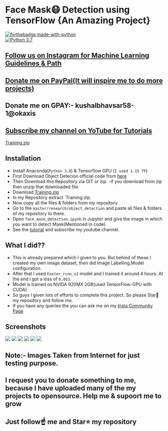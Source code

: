 # Face Mask😷 Detection using TensorFlow {An Amazing Project}

[![forthebadge made-with-python](http://ForTheBadge.com/images/badges/made-with-python.svg)](https://www.python.org/)                 
[![Python 3.7](https://img.shields.io/badge/python-3.7-blue.svg)](https://www.python.org/downloads/release/python-370/)   

## [Follow us on Instagram for Machine Learning Guidelines & Path](https://www.instagram.com/machine_learning_hub.ai/)
## [Donate me on PayPal(It will inspire me to do more projects)](https://www.paypal.me/spidy1820)
## Donate me on GPAY:- kushalbhavsar58-1@okaxis
## [Subscribe my channel on YoTube for Tutorials](https://www.youtube.com/channel/UCgyQ4pSntDf9hw9Rv4hmNBA)

[Training.zip](https://drive.google.com/open?id=1CJlYHoyAr18jjimE0x4H-1WjpE5VJZOO)

## Installation
- Install Anaconda(`Python 3.8`) & Tensorflow GPU (`I used 1.15 TF`)
- First Download Object Detecion official code from [here](https://github.com/tensorflow/models)
- Then Download this Repository via GIT or zip.
-if you download from zip then unzip that downloaded file.
- Download [Training.zip](https://drive.google.com/open?id=1CJlYHoyAr18jjimE0x4H-1WjpE5VJZOO)
- In my Repository extract `Training.zip.
- Now copy all the files & folders from my repository.
- Go to the `master/research/object_detection` and paste all files & folders of my repository to there.
- Open `face_mask_detection.ipynb` in Jupyter and give the image in which you want to detect Mask(Mentioned in code).
- See the [tutorial](https://www.youtube.com/playlist?list=PLsT53VV2LIIGiJOGJk-jCZ1q6t03x_R8_) and subscribe my youtube channel.

## What I did??

- This is already prepared which I given to you. But behind of these I created my own image dataset, then did Image Labelling,Model configuration.
- After that I used `Faster_rcnn_v2` model and I trained it around 4 hours. At the end i got a loss of `0.053`.
- Model is trained os NVIDA 920MX 2GB(used TensorFlow-GPU with CUDA) 
- So guys I given lots of efforts to complete this project. So please Star🌟 my  repository and follow me.
- If you have any queries the you can ask me on my [Insta Community Page](https://www.instagram.com/machine_learning_hub.ai)

## Screenshots

<img src="https://github.com/Spidy20/face_mask_detection/blob/master/result1.jpg">
<img src="https://github.com/Spidy20/face_mask_detection/blob/master/result2.jpg">
<img src="https://github.com/Spidy20/face_mask_detection/blob/master/result.jpg">
<img src="https://github.com/Spidy20/face_mask_detection/blob/master/result3.jpg">
<img src="https://github.com/Spidy20/face_mask_detection/blob/master/result4.jpg">
<img src="https://github.com/Spidy20/face_mask_detection/blob/master/result5.jpg">

## Note:- Images Taken from Internet for just testing purpose.
## I request you to donate something to me, because I have uploaded many of the my projects to opensource. Help me & supoort me to grow


## Just follow☝️ me and Star⭐ my repository 

